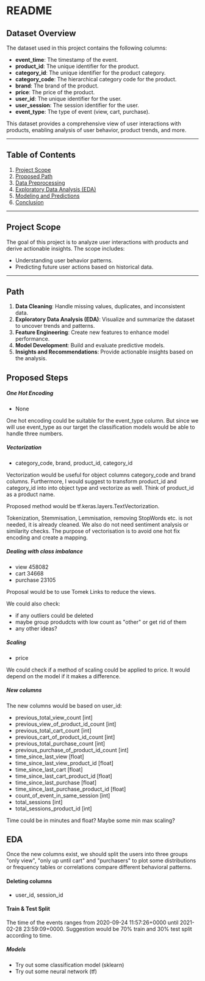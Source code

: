 # README

## Dataset Overview

The dataset used in this project contains the following columns:

- **event_time**: The timestamp of the event.
- **product_id**: The unique identifier for the product.
- **category_id**: The unique identifier for the product category.
- **category_code**: The hierarchical category code for the product.
- **brand**: The brand of the product.
- **price**: The price of the product.
- **user_id**: The unique identifier for the user.
- **user_session**: The session identifier for the user.
- **event_type**: The type of event (view, cart, purchase).

This dataset provides a comprehensive view of user interactions with products, enabling analysis of user behavior, product trends, and more.

---

## Table of Contents

1. [Project Scope](#project-scope)
2. [Proposed Path](#proposed-path)
3. [Data Preprocessing](#data-preprocessing)
4. [Exploratory Data Analysis (EDA)](#exploratory-data-analysis-eda)
5. [Modeling and Predictions](#modeling-and-predictions)
6. [Conclusion](#conclusion)

---

## Project Scope

The goal of this project is to analyze user interactions with products and derive actionable insights. The scope includes:

- Understanding user behavior patterns.
- Predicting future user actions based on historical data.

---

## Path

1. **Data Cleaning**: Handle missing values, duplicates, and inconsistent data.
2. **Exploratory Data Analysis (EDA)**: Visualize and summarize the dataset to uncover trends and patterns.
3. **Feature Engineering**: Create new features to enhance model performance.
4. **Model Development**: Build and evaluate predictive models.
5. **Insights and Recommendations**: Provide actionable insights based on the analysis.


## Proposed Steps

##### One Hot Encoding

- None

One hot encoding could be suitable for the event_type column. But since we will use event_type as our target the classification models would be able to handle three numbers.

##### Vectorization

- category_code, brand, product_id, category_id

Vectorization would be useful for object columns category_code and brand columns. Furthermore, I would suggest to transform product_id and category_id into into object type and vectorize as well. Think of product_id as a product name.

Proposed method would be tf.keras.layers.TextVectorization.

Tokenization, Stemmisation, Lemmisation, removing StopWords etc. is not needed, it is already cleaned. We also do not need sentiment analysis or similarity checks.
The purpose of vectorisation is to avoid one hot fix encoding and create a mapping.

##### Dealing with class imbalance

- view        458082
- cart         34668
- purchase     23105

Proposal would be to use Tomek Links to reduce the views.

We could also check:
-  if any outliers could be deleted
- maybe group produdcts with low count as "other" or get rid of them
- any other ideas?

##### Scaling

- price

We could check if a method of scaling could be applied to price. It would depend on the model if it makes a difference.

##### New columns

The new columns would be based on user_id:

- previous_total_view_count [int]
- previous_view_of_product_id_count [int]
- previous_total_cart_count [int]
- previous_cart_of_product_id_count [int]
- previous_total_purchase_count [int]
- previous_purchase_of_product_id_count [int]
- time_since_last_view [float]
- time_since_last_view_product_id [float]
- time_since_last_cart [float]
- time_since_last_cart_product_id [float]
- time_since_last_purchase [float]
- time_since_last_purchase_product_id [float]
- count_of_event_in_same_session [int]
- total_sessions [int]
- total_sessions_product_id [int]

Time could be in minutes and float? Maybe some min max scaling?

## EDA
Once the new columns exist, we should split the users into three groups "only view", "only up until cart" and "purchasers" to plot some distributions or frequency tables or correlations compare different behavioral patterns.

#### Deleting columns

- user_id, session_id

#### Train & Test Split

The time of the events ranges from 2020-09-24 11:57:26+0000 until 2021-02-28 23:59:09+0000. Suggestion would be 70% train and 30% test split according to time.

##### Models

- Try out some classification model (sklearn)
- Try out some neural network (tf)